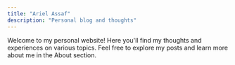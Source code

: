 ```yaml
---
title: "Ariel Assaf"
description: "Personal blog and thoughts"
---
```


Welcome to my personal website! Here you'll find my thoughts and experiences on various topics. Feel free to explore my posts and learn more about me in the About section.